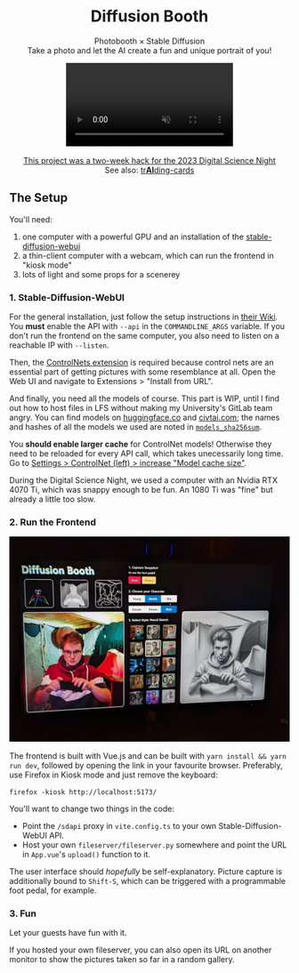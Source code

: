 <h1 align="center">Diffusion Booth</h1>
<p align="center">
    Photobooth × Stable Diffusion<br>
    Take a photo and let the AI create a fun and unique portrait of you!
</p>
<div align="center">
    <video autoplay loop muted playsinline>
        <source src="example.mp4" type="video/mp4">
    </video>
</div>
<p align="center">
    <a href="https://csti.haw-hamburg.de/2023/11/21/digital-science-night-5-generation-ai-ich-bin-doch-nur-ein-language-model/">This project was a two-week hack for the 2023 Digital Science Night</a><br>
    See also: <a href="https://github.com/okafke/trAIding-cards">tr<b>AI</b>ding-cards</a>
</p>

## The Setup

You'll need:

1. one computer with a powerful GPU and an installation of the [stable-diffusion-webui](https://github.com/AUTOMATIC1111/stable-diffusion-webui)
2. a thin-client computer with a webcam, which can run the frontend in "kiosk mode"
3. lots of light and some props for a scenerey

### 1. Stable-Diffusion-WebUI

For the general installation, just follow the setup instructions in [their Wiki](https://github.com/AUTOMATIC1111/stable-diffusion-webui/wiki).
You **must** enable the API with `--api` in the `COMMANDLINE_ARGS` variable. If you don't run the frontend on the same computer, you also need to listen on a reachable IP with `--listen`.

Then, the [ControlNets extension](https://github.com/Mikubill/sd-webui-controlnet.git) is required because control nets are an essential part of getting pictures with some resemblance at all. Open the Web UI and navigate to Extensions > "Install from URL".

And finally, you need all the models of course. This part is WIP, until I find out how to host files in LFS without making my University's GitLab team angry. You can find models on [huggingface.co](https://huggingface.co/) and [civtai.com](https://civitai.com/); the names and hashes of all the models we used are noted in [`models_sha256sum`](./models_sha256sum).

You **should enable larger cache** for ControlNet models! Otherwise they need to be reloaded for every API call, which takes unecessarily long time. Go to [Settings > ControlNet (left) > increase "Model cache size"](https://github.com/Mikubill/sd-webui-controlnet/issues/429#issuecomment-1449200295).

During the Digital Science Night, we used a computer with an Nvidia RTX 4070 Ti, which was snappy enough to be fun. An 1080 Ti was "fine" but already a little too slow.

### 2. Run the Frontend

![](example.jpg)

The frontend is built with Vue.js and can be built with `yarn install && yarn run dev`, followed by opening the link in your favourite browser. Preferably, use Firefox in Kiosk mode and just remove the keyboard:

```
firefox -kiosk http://localhost:5173/
```

You'll want to change two things in the code:
* Point the `/sdapi` proxy in `vite.config.ts` to your own Stable-Diffusion-WebUI API.
* Host your own `fileserver/fileserver.py` somewhere and point the URL in `App.vue`'s `upload()` function to it.

The user interface should *hopefully* be self-explanatory. Picture capture is additionally bound to `Shift-S`, which can be triggered with a programmable foot pedal, for example.

### 3. Fun

Let your guests have fun with it.

If you hosted your own fileserver, you can also open its URL on another monitor to show the pictures taken so far in a random gallery.
